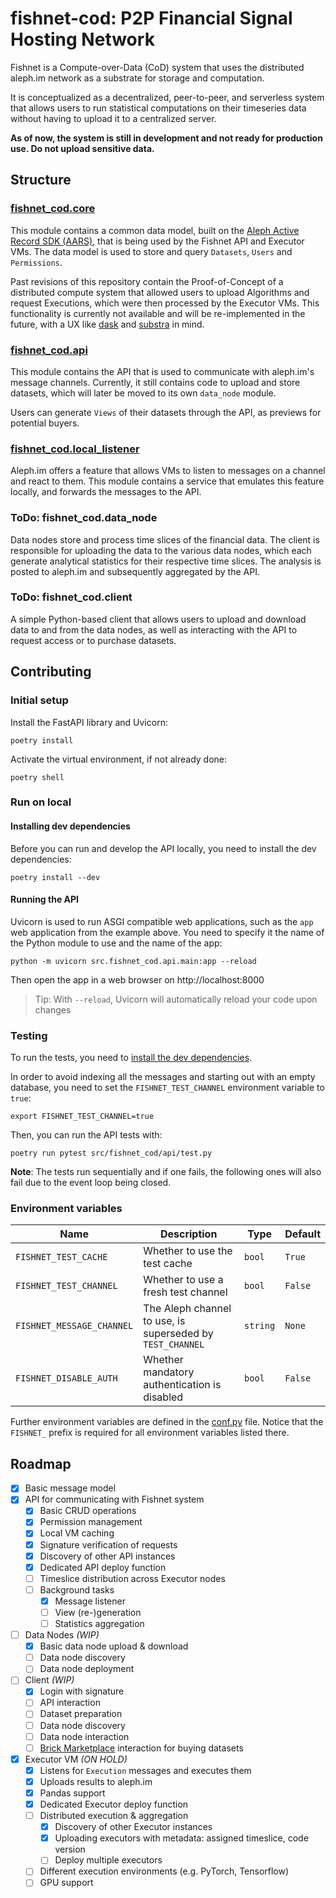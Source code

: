 # fishnet-cod: P2P Financial Signal Hosting Network

Fishnet is a Compute-over-Data (CoD) system that uses the distributed aleph.im network as a substrate for storage and computation.

It is conceptualized as a decentralized, peer-to-peer, and serverless system that allows users to run statistical computations on their
timeseries data without having to upload it to a centralized server.

**As of now, the system is still in development and not ready for production use. Do not upload sensitive data.**

## Structure
### [fishnet_cod.core](./src/fishnet_cod/core)
This module contains a common data model, built on the
[Aleph Active Record SDK (AARS)](https://github.com/aleph-im/active-record-sdk), that is being used by the Fishnet API
and Executor VMs. The data model is used to store and query `Datasets`, `Users` and `Permissions`.

Past revisions of this repository contain the Proof-of-Concept of a distributed compute system that allowed users to
upload Algorithms and request Executions, which were then processed by the Executor VMs. This functionality is currently
not available and will be re-implemented in the future, with a UX like [dask](https://dask.org/) and
[substra](https://substra.ai/) in mind.

### [fishnet_cod.api](./src/fishnet_cod/api)
This module contains the API that is used to communicate with aleph.im's
message channels. Currently, it still contains code to upload and store datasets, which will later be moved to
its own `data_node` module.

Users can generate `Views` of their datasets through the API, as previews for potential buyers.

### [fishnet_cod.local_listener](./src/fishnet_cod/local_listener)
Aleph.im offers a feature that allows VMs to listen to messages on a channel and react to them. This module contains a
service that emulates this feature locally, and forwards the messages to the API.

### ToDo: fishnet_cod.data_node
Data nodes store and process time slices of the financial data. The client is responsible for uploading the data to the
various data nodes, which each generate analytical statistics for their respective time slices. The analysis is posted
to aleph.im and subsequently aggregated by the API.

### ToDo: fishnet_cod.client
A simple Python-based client that allows users to upload and download data to and from the data nodes, as well as
interacting with the API to request access or to purchase datasets.

## Contributing
### Initial setup
Install the FastAPI library and Uvicorn: 
```shell
poetry install
```
Activate the virtual environment, if not already done:
```shell
poetry shell
```

### Run on local
#### Installing dev dependencies
Before you can run and develop the API locally, you need to install the
dev dependencies:
```shell
poetry install --dev
```

#### Running the API
Uvicorn is used to run ASGI compatible web applications, such as the `app`
web application from the example above. You need to specify it the name of the
Python module to use and the name of the app:
```shell
python -m uvicorn src.fishnet_cod.api.main:app --reload
```

Then open the app in a web browser on http://localhost:8000

> Tip: With `--reload`, Uvicorn will automatically reload your code upon changes

### Testing
To run the tests, you need to [install the dev dependencies](#installing-dev-dependencies).

In order to avoid indexing all the messages and starting out with an empty database,
you need to set the `FISHNET_TEST_CHANNEL` environment variable to `true`:
```shell
export FISHNET_TEST_CHANNEL=true
```

Then, you can run the API tests with:
```shell
poetry run pytest src/fishnet_cod/api/test.py
```

**Note**: The tests run sequentially and if one fails, the following ones will also fail due to the event loop being closed.

### Environment variables

| Name                      | Description                                               | Type     | Default |
|---------------------------|-----------------------------------------------------------|----------|---------|
| `FISHNET_TEST_CACHE`      | Whether to use the test cache                             | `bool`   | `True`  |
| `FISHNET_TEST_CHANNEL`    | Whether to use a fresh test channel                       | `bool`   | `False` |
| `FISHNET_MESSAGE_CHANNEL` | The Aleph channel to use, is superseded by `TEST_CHANNEL` | `string` | `None`  |
| `FISHNET_DISABLE_AUTH`    | Whether mandatory authentication is disabled              | `bool`   | `False` |

Further environment variables are defined in the [conf.py](./src/fishnet_cod/core/conf.py) file.
Notice that the `FISHNET_` prefix is required for all environment variables listed there.


## Roadmap

- [x] Basic message model
- [x] API for communicating with Fishnet system
  - [x] Basic CRUD operations
  - [x] Permission management
  - [x] Local VM caching
  - [x] Signature verification of requests
  - [x] Discovery of other API instances
  - [x] Dedicated API deploy function
  - [ ] Timeslice distribution across Executor nodes
  - [ ] Background tasks
    - [x] Message listener
    - [ ] View (re-)generation
    - [ ] Statistics aggregation
- [ ] Data Nodes *(WIP)*
  - [x] Basic data node upload & download
  - [ ] Data node discovery
  - [ ] Data node deployment
- [ ] Client *(WIP)*
  - [x] Login with signature
  - [ ] API interaction
  - [ ] Dataset preparation
  - [ ] Data node discovery
  - [ ] Data node interaction
  - [ ] [Brick Marketplace](https://www.brickprotocol.xyz/) interaction for buying datasets
- [x] Executor VM *(ON HOLD)*
  - [x] Listens for `Execution` messages and executes them
  - [x] Uploads results to aleph.im
  - [x] Pandas support
  - [x] Dedicated Executor deploy function
  - [ ] Distributed execution & aggregation
    - [x] Discovery of other Executor instances
    - [x] Uploading executors with metadata: assigned timeslice, code version
    - [ ] Deploy multiple executors
  - [ ] Different execution environments (e.g. PyTorch, Tensorflow)
  - [ ] GPU support
